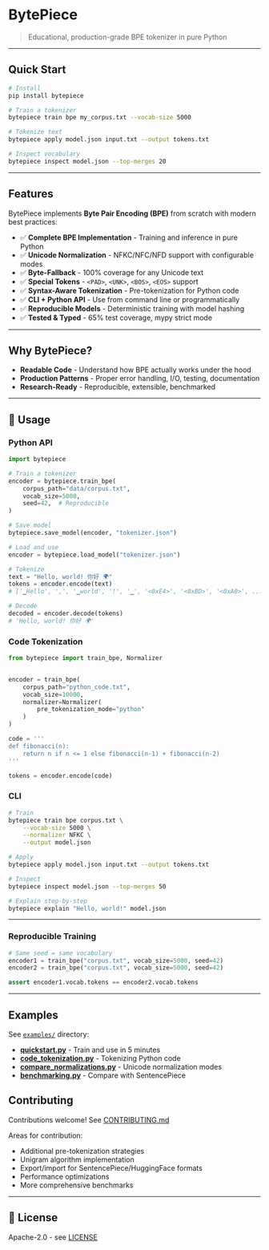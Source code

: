 ﻿# BytePiece 

> Educational, production-grade BPE tokenizer in pure Python
---

##  Quick Start

```bash
# Install
pip install bytepiece

# Train a tokenizer
bytepiece train bpe my_corpus.txt --vocab-size 5000

# Tokenize text
bytepiece apply model.json input.txt --output tokens.txt

# Inspect vocabulary
bytepiece inspect model.json --top-merges 20
```

---

##  Features

BytePiece implements **Byte Pair Encoding (BPE)** from scratch with modern best practices:

- ✅ **Complete BPE Implementation** - Training and inference in pure Python
- ✅ **Unicode Normalization** - NFKC/NFC/NFD support with configurable modes
- ✅ **Byte-Fallback** - 100% coverage for any Unicode text
- ✅ **Special Tokens** - `<PAD>`, `<UNK>`, `<BOS>`, `<EOS>` support
- ✅ **Syntax-Aware Tokenization** - Pre-tokenization for Python code
- ✅ **CLI + Python API** - Use from command line or programmatically
- ✅ **Reproducible Models** - Deterministic training with model hashing
- ✅ **Tested & Typed** - 65% test coverage, mypy strict mode

---

##  Why BytePiece?

- **Readable Code** - Understand how BPE actually works under the hood
- **Production Patterns** - Proper error handling, I/O, testing, documentation
- **Research-Ready** - Reproducible, extensible, benchmarked

---


## 📖 Usage

### Python API

```python
import bytepiece

# Train a tokenizer
encoder = bytepiece.train_bpe(
    corpus_path="data/corpus.txt",
    vocab_size=5000,
    seed=42,  # Reproducible
)

# Save model
bytepiece.save_model(encoder, "tokenizer.json")

# Load and use
encoder = bytepiece.load_model("tokenizer.json")

# Tokenize
text = "Hello, world! 你好 🌍"
tokens = encoder.encode(text)
# ['▁Hello', ',', '▁world', '!', '▁', '<0xE4>', '<0xBD>', '<0xA0>', ...]

# Decode
decoded = encoder.decode(tokens)
# 'Hello, world! 你好 🌍'
```

### Code Tokenization

```python
from bytepiece import train_bpe, Normalizer


encoder = train_bpe(
    corpus_path="python_code.txt",
    vocab_size=10000,
    normalizer=Normalizer(
        pre_tokenization_mode="python"  
    )
)

code = '''
def fibonacci(n):
    return n if n <= 1 else fibonacci(n-1) + fibonacci(n-2)
'''

tokens = encoder.encode(code)
```

### CLI

```bash
# Train
bytepiece train bpe corpus.txt \
    --vocab-size 5000 \
    --normalizer NFKC \
    --output model.json

# Apply
bytepiece apply model.json input.txt --output tokens.txt

# Inspect
bytepiece inspect model.json --top-merges 50

# Explain step-by-step
bytepiece explain "Hello, world!" model.json
```

---



### Reproducible Training

```python
# Same seed = same vocabulary
encoder1 = train_bpe("corpus.txt", vocab_size=5000, seed=42)
encoder2 = train_bpe("corpus.txt", vocab_size=5000, seed=42)

assert encoder1.vocab.tokens == encoder2.vocab.tokens
```

---

##  Examples

See [`examples/`](examples/) directory:

- **[quickstart.py](examples/quickstart.py)** - Train and use in 5 minutes
- **[code_tokenization.py](examples/code_tokenization.py)** - Tokenizing Python code
- **[compare_normalizations.py](examples/compare_normalizations.py)** - Unicode normalization modes
- **[benchmarking.py](examples/benchmarking.py)** - Compare with SentencePiece


##  Contributing

Contributions welcome! See [CONTRIBUTING.md](CONTRIBUTING.md)

Areas for contribution:
- Additional pre-tokenization strategies
- Unigram algorithm implementation
- Export/import for SentencePiece/HuggingFace formats
- Performance optimizations
- More comprehensive benchmarks

---

## 📄 License

Apache-2.0 - see [LICENSE](LICENSE)

